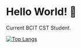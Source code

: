 # Hello World! 👋

Current BCIT CST Student.

[![Top Langs](https://github-readme-stats.vercel.app/api/top-langs/?username=o-scarzhu&layout=compact&theme=tokyonight&hide=html,css,ejs,procfile)](https://github.com/anuraghazra/github-readme-stats)
